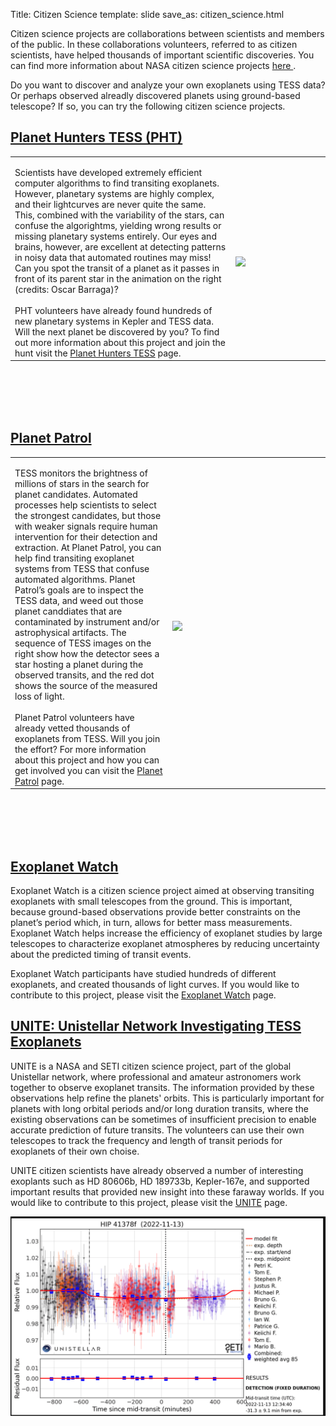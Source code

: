 Title: Citizen Science
template: slide
save_as: citizen_science.html

Citizen science projects are collaborations between scientists and members of the public. In these collaborations volunteers, referred to as citizen scientists, have helped thousands of important scientific discoveries. You can find more information about NASA citizen science projects <a href = "https://science.nasa.gov/citizen-science/" target = "_blank"> here </a>. 

Do you want to discover and analyze your own exoplanets using TESS data? Or perhaps observed alreadly discovered planets using ground-based telescope? If so, you can try the following citizen science projects. 

<section>
  <h2> <a href="https://www.zooniverse.org/projects/nora-dot-eisner/planet-hunters-tess" target="_blank">Planet Hunters TESS (PHT)</a> </h2>
  <table>
    <tr>
      <th colspan="2" style="font-size: 28px;"></th>
    </tr>
    <tr>
      <td width="70%">
        Scientists have developed extremely efficient computer algorithms to find transiting exoplanets. However, planetary systems are highly complex, and their lightcurves are never quite the same. This, combined with the variability of the stars, can confuse the algorightms, yielding wrong results or missing planetary systems entirely. Our eyes and brains, however, are excellent at detecting patterns in noisy data that automated routines may miss! Can you spot the transit of a planet as it passes in front of its parent star in the animation on the right (credits: Oscar Barraga)?
        <br></br>
        PHT volunteers have already found hundreds of new planetary systems in Kepler and TESS data. Will the next planet be discovered by you? To find out more information about this project and join the hunt visit the <a href="https://www.zooniverse.org/projects/nora-dot-eisner/planet-hunters-tess" target="_blank">Planet Hunters TESS</a> page.
      </td>
      <td width="70%"><img src="https://heasarc.gsfc.nasa.gov/docs/tess/images/transit.gif"></img></td>
    </tr>
  </table>
</section>

<br></br>
<br></br>

<section>
  <h2> <a href="https://www.zooniverse.org/projects/marckuchner/planet-patrol/" target="_blank">Planet Patrol</a> </h2>
  <table>
    <tr>
      <th colspan="2" style="font-size: 28px;"></th>
    </tr>
    <tr>
      <td width="50%">
        TESS monitors the brightness of millions of stars in the search for planet candidates. Automated processes help scientists to select the strongest candidates, but those with weaker signals require human intervention for their detection and extraction. At Planet Patrol, you can help find transiting exoplanet systems from TESS that confuse automated algorithms. Planet Patrol’s goals are to inspect the TESS data, and weed out those planet canddiates that are contaminated by instrument and/or astrophysical artifacts. The sequence of TESS images on the right show how the detector sees a star hosting a planet during the observed transits, and the red dot shows the source of the measured loss of light. 
        <br></br>
        Planet Patrol volunteers have already vetted thousands of exoplanets from TESS. Will you join the effort? For more information about this project and how you can get involved you can visit the <a href="https://www.zooniverse.org/projects/marckuchner/planet-patrol/" target="_blank">Planet Patrol</a> page.
      </td>
      <td width="100%"><img src="https://heasarc.gsfc.nasa.gov/docs/tess/images/transit2.gif"></img></td>
    </tr>
  </table>
</section>

<br></br>
<br></br>

<section>
  <h2><a href = "https://exoplanets.nasa.gov/exoplanet-watch/about-exoplanet-watch/overview/" target="_blank">Exoplanet Watch</a></h2>

  Exoplanet Watch is a citizen science project aimed at observing transiting exoplanets with small telescopes from the ground. This is important, because ground-based observations provide better constraints on the planet’s period which, in turn, allows for better mass measurements. Exoplanet Watch helps increase the efficiency of exoplanet studies by large telescopes to characterize exoplanet atmospheres by reducing uncertainty about the predicted timing of transit events. 
  
  Exoplanet Watch participants have studied hundreds of different exoplanets, and created thousands of light curves. If you would like to contribute to this project, please visit the <a href = "https://exoplanets.nasa.gov/exoplanet-watch/about-exoplanet-watch/overview/" target="_blank">Exoplanet Watch</a> page.

</section>

<section>
  <h2><a href = "https://science.unistellar.com/exoplanets/unite/" target="_blank">UNITE: Unistellar Network Investigating TESS Exoplanets</a></h2>

  UNITE is a NASA and SETI citizen science project, part of the global Unistellar network, where professional and amateur astronomers work together to observe exoplanet transits. The information provided by these observations help refine the planets' orbits. This is particularly important for planets with long orbital periods and/or long duration transits, where the existing observations can be sometimes of insufficient precision to enable accurate prediction of future transits. The volunteers can use their own telescopes to track the frequency and length of transit periods for exoplanets of their own choise.
  
  UNITE citizen scientists have already observed a number of interesting exoplants such as HD 80606b, HD 189733b, Kepler-167e, and supported important results that provided new insight into these faraway worlds. If you would like to contribute to this project, please visit the <a href = "https://science.unistellar.com/exoplanets/tutorial/" target="_blank">UNITE</a> page.

  <td width="100%"><img src="/content/images/data/unite_example.png"></img></td>

</section>